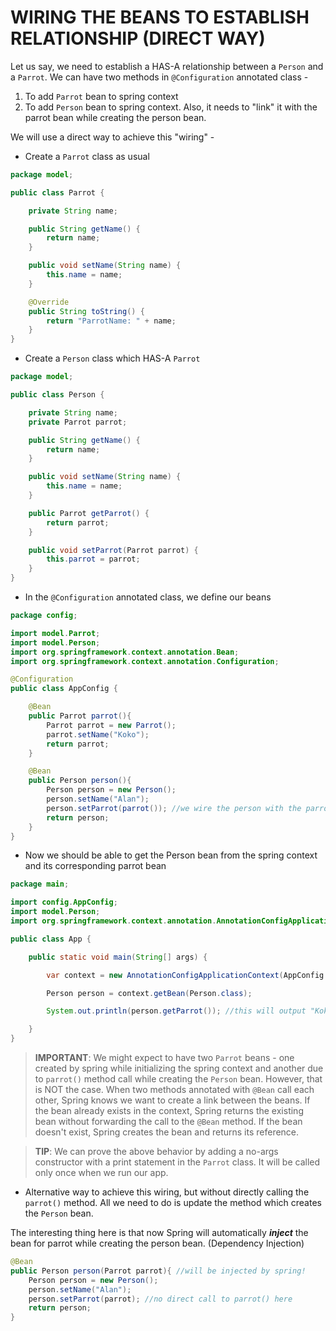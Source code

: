 # WIRING THE BEANS TO ESTABLISH RELATIONSHIP (DIRECT WAY)

Let us say, we need to establish a HAS-A relationship between a `Person` and a `Parrot`. We can have two methods in `@Configuration` annotated class -

1. To add `Parrot` bean to spring context
2. To add `Person` bean to spring context. Also, it needs to "link" it with the parrot bean while creating the person bean.

We will use a direct way to achieve this "wiring" -

- Create a `Parrot` class as usual

```java
package model;

public class Parrot {

    private String name;

    public String getName() {
        return name;
    }

    public void setName(String name) {
        this.name = name;
    }

    @Override
    public String toString() {
        return "ParrotName: " + name;
    }
}
```

- Create a `Person` class which HAS-A `Parrot`

```java
package model;

public class Person {

    private String name;
    private Parrot parrot;

    public String getName() {
        return name;
    }

    public void setName(String name) {
        this.name = name;
    }

    public Parrot getParrot() {
        return parrot;
    }

    public void setParrot(Parrot parrot) {
        this.parrot = parrot;
    }
}
```

- In the `@Configuration` annotated class, we define our beans

```java
package config;

import model.Parrot;
import model.Person;
import org.springframework.context.annotation.Bean;
import org.springframework.context.annotation.Configuration;

@Configuration
public class AppConfig {

    @Bean
    public Parrot parrot(){
        Parrot parrot = new Parrot();
        parrot.setName("Koko");
        return parrot;
    }

    @Bean
    public Person person(){
        Person person = new Person();
        person.setName("Alan");
        person.setParrot(parrot()); //we wire the person with the parrot here
        return person;
    }
}
```

- Now we should be able to get the Person bean from the spring context and its corresponding parrot bean

```java
package main;

import config.AppConfig;
import model.Person;
import org.springframework.context.annotation.AnnotationConfigApplicationContext;

public class App {

    public static void main(String[] args) {

        var context = new AnnotationConfigApplicationContext(AppConfig.class);

        Person person = context.getBean(Person.class);

        System.out.println(person.getParrot()); //this will output "Koko"

    }
}
```

> **IMPORTANT**: We might expect to have two `Parrot` beans - one created by spring while initializing the spring context and another due to `parrot()` method call while creating the `Person` bean. However, that is NOT the case.
> When two methods annotated with `@Bean` call each other, Spring knows we want to create a link between the beans. If the bean already exists in the context, Spring returns the existing bean without forwarding the call to the `@Bean` method. If the bean doesn't exist, Spring creates the bean and returns its reference.

> **TIP**: We can prove the above behavior by adding a no-args constructor with a print statement in the `Parrot` class. It will be called only once when we run our app.

- Alternative way to achieve this wiring, but without directly calling the `parrot()` method. All we need to do is update the method which creates the `Person` bean.

The interesting thing here is that now Spring will automatically **_inject_** the bean for parrot while creating the person bean. (Dependency Injection)

```java
@Bean
public Person person(Parrot parrot){ //will be injected by spring!
    Person person = new Person();
    person.setName("Alan");
    person.setParrot(parrot); //no direct call to parrot() here
    return person;
}
```
